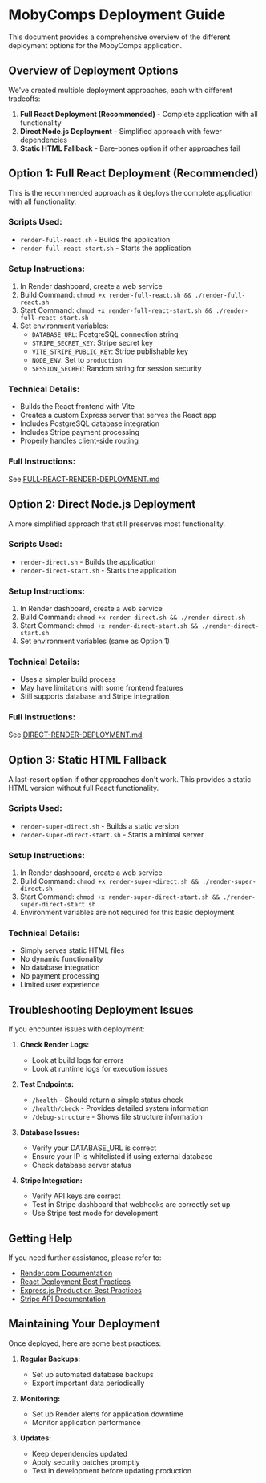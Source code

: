 # MobyComps Deployment Guide

This document provides a comprehensive overview of the different deployment options for the MobyComps application.

## Overview of Deployment Options

We've created multiple deployment approaches, each with different tradeoffs:

1. **Full React Deployment (Recommended)** - Complete application with all functionality
2. **Direct Node.js Deployment** - Simplified approach with fewer dependencies
3. **Static HTML Fallback** - Bare-bones option if other approaches fail

## Option 1: Full React Deployment (Recommended)

This is the recommended approach as it deploys the complete application with all functionality.

### Scripts Used:
- `render-full-react.sh` - Builds the application
- `render-full-react-start.sh` - Starts the application

### Setup Instructions:
1. In Render dashboard, create a web service
2. Build Command: `chmod +x render-full-react.sh && ./render-full-react.sh`
3. Start Command: `chmod +x render-full-react-start.sh && ./render-full-react-start.sh`
4. Set environment variables:
   - `DATABASE_URL`: PostgreSQL connection string
   - `STRIPE_SECRET_KEY`: Stripe secret key
   - `VITE_STRIPE_PUBLIC_KEY`: Stripe publishable key
   - `NODE_ENV`: Set to `production`
   - `SESSION_SECRET`: Random string for session security

### Technical Details:
- Builds the React frontend with Vite
- Creates a custom Express server that serves the React app
- Includes PostgreSQL database integration
- Includes Stripe payment processing
- Properly handles client-side routing

### Full Instructions:
See [FULL-REACT-RENDER-DEPLOYMENT.md](./FULL-REACT-RENDER-DEPLOYMENT.md)

## Option 2: Direct Node.js Deployment

A more simplified approach that still preserves most functionality.

### Scripts Used:
- `render-direct.sh` - Builds the application
- `render-direct-start.sh` - Starts the application

### Setup Instructions:
1. In Render dashboard, create a web service
2. Build Command: `chmod +x render-direct.sh && ./render-direct.sh`
3. Start Command: `chmod +x render-direct-start.sh && ./render-direct-start.sh`
4. Set environment variables (same as Option 1)

### Technical Details:
- Uses a simpler build process
- May have limitations with some frontend features
- Still supports database and Stripe integration

### Full Instructions:
See [DIRECT-RENDER-DEPLOYMENT.md](./DIRECT-RENDER-DEPLOYMENT.md)

## Option 3: Static HTML Fallback

A last-resort option if other approaches don't work. This provides a static HTML version without full React functionality.

### Scripts Used:
- `render-super-direct.sh` - Builds a static version
- `render-super-direct-start.sh` - Starts a minimal server

### Setup Instructions:
1. In Render dashboard, create a web service
2. Build Command: `chmod +x render-super-direct.sh && ./render-super-direct.sh`
3. Start Command: `chmod +x render-super-direct-start.sh && ./render-super-direct-start.sh`
4. Environment variables are not required for this basic deployment

### Technical Details:
- Simply serves static HTML files
- No dynamic functionality
- No database integration
- No payment processing
- Limited user experience

## Troubleshooting Deployment Issues

If you encounter issues with deployment:

1. **Check Render Logs:**
   - Look at build logs for errors
   - Look at runtime logs for execution issues

2. **Test Endpoints:**
   - `/health` - Should return a simple status check
   - `/health/check` - Provides detailed system information
   - `/debug-structure` - Shows file structure information

3. **Database Issues:**
   - Verify your DATABASE_URL is correct
   - Ensure your IP is whitelisted if using external database
   - Check database server status

4. **Stripe Integration:**
   - Verify API keys are correct
   - Test in Stripe dashboard that webhooks are correctly set up
   - Use Stripe test mode for development

## Getting Help

If you need further assistance, please refer to:

- [Render.com Documentation](https://render.com/docs)
- [React Deployment Best Practices](https://create-react-app.dev/docs/deployment/)
- [Express.js Production Best Practices](https://expressjs.com/en/advanced/best-practice-performance.html)
- [Stripe API Documentation](https://stripe.com/docs/api)

## Maintaining Your Deployment

Once deployed, here are some best practices:

1. **Regular Backups:**
   - Set up automated database backups
   - Export important data periodically

2. **Monitoring:**
   - Set up Render alerts for application downtime
   - Monitor application performance

3. **Updates:**
   - Keep dependencies updated
   - Apply security patches promptly
   - Test in development before updating production